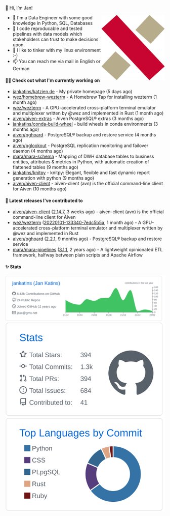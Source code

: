 👋 Hi, I’m Jan!

<img align="right" src="https://raw.githubusercontent.com/kreuzwerkerbot/kreuzwerkerbot/master/assets/xw.png" width="200">

- 🌱 I'm a Data Engineer with some good knowledge in Python, SQL, Databases
- 💪 I code reproducable and tested pipelines with data models which stakeholders can trust to make decisions upon.
- 💞️ I like to tinker with my linux environment :-)
- 📫 You can reach me via mail in English or German

#### 👩‍💻 Check out what I'm currently working on

- [jankatins/katzien.de](https://github.com/jankatins/katzien.de) - My private homepage (5 days ago)
- [wez/homebrew-wezterm](https://github.com/wez/homebrew-wezterm) -  A Homebrew Tap for installing wezterm (1 month ago)
- [wez/wezterm](https://github.com/wez/wezterm) - A GPU-accelerated cross-platform terminal emulator and multiplexer written by @wez and implemented in Rust (1 month ago)
- [aiven/aiven-extras](https://github.com/aiven/aiven-extras) - Aiven PostgreSQL® extras (3 months ago)
- [jankatins/conda-build-wheel](https://github.com/jankatins/conda-build-wheel) - build wheels in conda environments (3 months ago)
- [aiven/pghoard](https://github.com/aiven/pghoard) - PostgreSQL® backup and restore service (4 months ago)
- [aiven/pglookout](https://github.com/aiven/pglookout) - PostgreSQL replication monitoring and failover daemon (4 months ago)
- [mara/mara-schema](https://github.com/mara/mara-schema) - Mapping of DWH database tables to business entities, attributes &amp; metrics in Python, with automatic creation of flattened tables (9 months ago)
- [jankatins/knitpy](https://github.com/jankatins/knitpy) - knitpy: Elegant, flexible and fast dynamic report generation with python (9 months ago)
- [aiven/aiven-client](https://github.com/aiven/aiven-client) - aiven-client (avn) is the official command-line client for Aiven (10 months ago)

#### 🔭 Latest releases I've contributed to

- [aiven/aiven-client](https://github.com/aiven/aiven-client) ([2.14.7](https://github.com/aiven/aiven-client/releases/tag/2.14.7), 3 weeks ago) - aiven-client (avn) is the official command-line client for Aiven
- [wez/wezterm](https://github.com/wez/wezterm) ([20220101-133340-7edc5b5a](https://github.com/wez/wezterm/releases/tag/20220101-133340-7edc5b5a), 1 month ago) - A GPU-accelerated cross-platform terminal emulator and multiplexer written by @wez and implemented in Rust
- [aiven/pghoard](https://github.com/aiven/pghoard) ([2.2.1](https://github.com/aiven/pghoard/releases/tag/2.2.1), 9 months ago) - PostgreSQL® backup and restore service
- [mara/mara-pipelines](https://github.com/mara/mara-pipelines) ([3.1.1](https://github.com/mara/mara-pipelines/releases/tag/3.1.1), 2 years ago) - A lightweight opinionated ETL framework, halfway between plain scripts and Apache Airflow


#### ✨ Stats

  [![](https://raw.githubusercontent.com/jankatins/jankatins/master/profile-summary-card-output/github/0-profile-details.svg)](https://github.com/vn7n24fzkq/github-profile-summary-cards)
  [![](https://raw.githubusercontent.com/jankatins/jankatins/master/profile-summary-card-output/github/3-stats.svg)](https://github.com/vn7n24fzkq/github-profile-summary-cards)
  [![](https://raw.githubusercontent.com/jankatins/jankatins/master/profile-summary-card-output/github/2-most-commit-language.svg)](https://github.com/vn7n24fzkq/github-profile-summary-cards)
